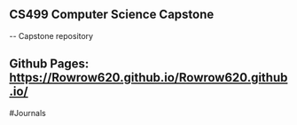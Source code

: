 ## CS499 Computer Science Capstone 
--
Capstone repository 

Github Pages: https://Rowrow620.github.io/Rowrow620.github.io/
---
#Journals
